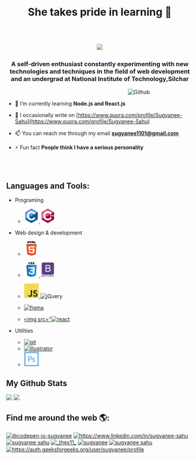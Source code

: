 <h1 align="center"> She takes pride in learning 🎯</h1>
<br>
<h2 align="center"><img src="https://readme-typing-svg.herokuapp.com?color=43cbaa&size=40&width=750&height=80&lines=Hello+geeks!+Welcome+to+my+world!."/></h2>
<h3 align="center">A self-driven enthusiast constantly experimenting with new technologies and techniques in the field of web development and an undergrad at National Institute of Technology,Silchar</h3>
<img width="35%" align="right" alt="Github" src = "https://cdn.dribbble.com/users/331265/screenshots/2542587/gabi-d.gif" />

<br>




- 🌱 I’m currently learning **Node.js and React.js**

- 📝 I occasionally write on [https://www.quora.com/profile/Sugyanee-Sahu](https://www.quora.com/profile/Sugyanee-Sahu)

- 📫 You can reach me through my email **sugyanee1101@gmail.com**

- ⚡ Fun fact **People think I have a serious personality**

<br>
<br>


## Languages and Tools:
- Programing
  - <a href="https://www.cprogramming.com/" target="_blank"> <img src="https://raw.githubusercontent.com/devicons/devicon/master/icons/c/c-original.svg" alt="c" width="40" height="40"/> </a> <a href="https://www.w3schools.com/cpp/" target="_blank"> <img src="https://raw.githubusercontent.com/devicons/devicon/master/icons/cplusplus/cplusplus-original.svg" alt="cplusplus" width="40" height="40"/> </a> 


- Web design & development

  - <a href="https://www.w3.org/html/" target="_blank"> <img src="https://raw.githubusercontent.com/devicons/devicon/master/icons/html5/html5-original-wordmark.svg" alt="html5" width="40" height="40"/> </a>

  - <a href="https://www.w3schools.com/css/" target="_blank"> <img src="https://raw.githubusercontent.com/devicons/devicon/master/icons/css3/css3-original-wordmark.svg" alt="css3" width="40" height="40"/> </a> <a href="https://getbootstrap.com" target="_blank"> <img src="https://raw.githubusercontent.com/devicons/devicon/master/icons/bootstrap/bootstrap-plain-wordmark.svg" alt="bootstrap" width="40" height="40"/> </a>

  - <a href="https://developer.mozilla.org/en-US/docs/Web/JavaScript" target="_blank"> <img src="https://raw.githubusercontent.com/devicons/devicon/master/icons/javascript/javascript-original.svg" alt="javascript" width="40" height="40"/> </a> ![jQuery](https://img.shields.io/badge/-jquery-333333?style=flat&logo=jquery&logoColor=A8B9CC)&nbsp;

  - <a href="https://www.figma.com/" target="_blank"> <img src="https://www.vectorlogo.zone/logos/figma/figma-icon.svg" alt="figma" width="40" height="40"/></a>
  - <a href="https://reactjs.org/" target="_blank"> <img src="<img src="https://cdn.jsdelivr.net/gh/devicons/devicon/icons/react/react-original-wordmark.svg" alt="react" width="40" height="40" /></a>

- Utilities

  - <a href="https://git-scm.com/" target="_blank"> <img src="https://www.vectorlogo.zone/logos/git-scm/git-scm-icon.svg" alt="git" width="40" height="40"/> </a>
  - <a href="https://www.adobe.com/in/products/illustrator.html" target="_blank"> <img src="https://www.vectorlogo.zone/logos/adobe_illustrator/adobe_illustrator-icon.svg" alt="illustrator" width="40" height="40"/> </a> 
  - <a href="https://www.photoshop.com/en" target="_blank"> <img src="https://raw.githubusercontent.com/devicons/devicon/master/icons/photoshop/photoshop-line.svg" alt="photoshop" width="40" height="40"/> </a> 

<h2>My Github Stats</h2>
<p><img height="180em" src="https://github-readme-stats.vercel.app/api?username=sugyanee&theme=buefy&show_icons=true" />
<img height="180em" src="https://github-readme-stats.vercel.app/api/top-langs/?username=sugyanee&theme=buefy&layout=compact" /></p>

## Find me around the web 🌎:
<p align="left">
<a href="https://codepen.io/@codepen-io-sugyanee" target="blank"><img align="center" src="https://raw.githubusercontent.com/rahuldkjain/github-profile-readme-generator/master/src/images/icons/Social/codepen.svg" alt="@codepen-io-sugyanee" height="30" width="40" /></a>
<a href="https://linkedin.com/in/https://www.linkedin.com/in/sugyanee-sahu" target="blank"><img align="center" src="https://raw.githubusercontent.com/rahuldkjain/github-profile-readme-generator/master/src/images/icons/Social/linked-in-alt.svg" alt="https://www.linkedin.com/in/sugyanee-sahu" height="30" width="40" /></a>
<a href="https://fb.com/sugyanee sahu" target="blank"><img align="center" src="https://raw.githubusercontent.com/rahuldkjain/github-profile-readme-generator/master/src/images/icons/Social/facebook.svg" alt="sugyanee sahu" height="30" width="40" /></a>
<a href="https://instagram.com/_thes11_" target="blank"><img align="center" src="https://raw.githubusercontent.com/rahuldkjain/github-profile-readme-generator/master/src/images/icons/Social/instagram.svg" alt="_thes11_" height="30" width="40" /></a>
<a href="https://www.codechef.com/users/sugyanee" target="blank"><img align="center" src="https://cdn.jsdelivr.net/npm/simple-icons@3.1.0/icons/codechef.svg" alt="sugyanee" height="30" width="40" /></a>
<a href="https://www.hackerrank.com/sugyanee sahu" target="blank"><img align="center" src="https://raw.githubusercontent.com/rahuldkjain/github-profile-readme-generator/master/src/images/icons/Social/hackerrank.svg" alt="sugyanee sahu" height="30" width="40" /></a>
<a href="https://auth.geeksforgeeks.org/user/https://auth.geeksforgeeks.org/user/sugyanee/profile" target="blank"><img align="center" src="https://raw.githubusercontent.com/rahuldkjain/github-profile-readme-generator/master/src/images/icons/Social/geeks-for-geeks.svg" alt="https://auth.geeksforgeeks.org/user/sugyanee/profile" height="30" width="40" /></a>
</p>


